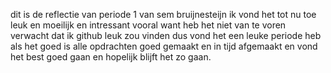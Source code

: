 dit is de reflectie van periode 1 van sem bruijnesteijn
ik vond het tot nu toe leuk en moeilijk en intressant vooral want heb het niet van te voren verwacht dat ik github leuk zou vinden dus vond het een leuke periode
heb als het goed is alle opdrachten goed gemaakt en in tijd afgemaakt en vond het best goed gaan en hopelijk blijft het zo gaan.